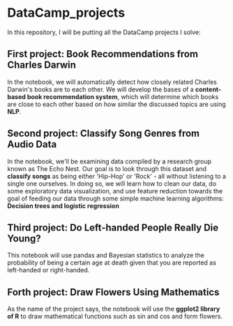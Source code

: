 # DataCamp_projects
In this repository, I will be putting all the DataCamp projects I solve:

## First project: Book Recommendations from Charles Darwin
In the notebook, we will automatically detect how closely related Charles Darwin's books are to each other. We will develop the bases of a **content-based book recommendation system**, which will determine which books are close to each other based on how similar the discussed topics are using **NLP**.

## Second project: Classify Song Genres from Audio Data
In the notebook, we'll be examining data compiled by a research group known as The Echo Nest. Our goal is to look through this dataset and **classify songs** as being either 'Hip-Hop' or 'Rock' - all without listening to a single one ourselves. In doing so, we will learn how to clean our data, do some exploratory data visualization, and use feature reduction towards the goal of feeding our data through some simple machine learning algorithms: **Decision trees and logistic regression**

## Third project: Do Left-handed People Really Die Young?
This notebook will use pandas and Bayesian statistics to analyze the probability of being a certain age at death given that you are reported as left-handed or right-handed.


## Forth project:  Draw Flowers Using Mathematics
As the name of the project says, the notebook will use the **ggplot2 library of R** to draw mathematical functions such as sin and cos and form flowers.
